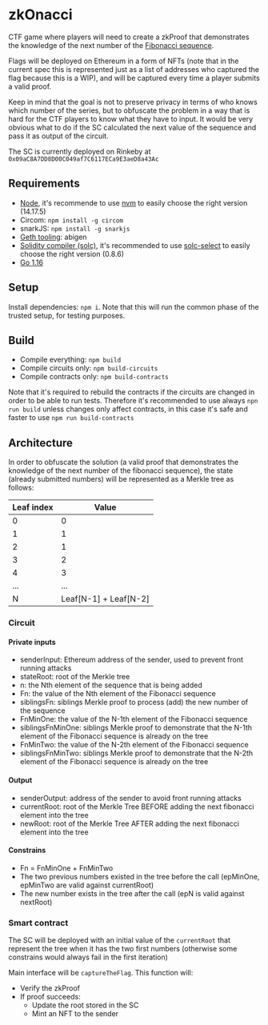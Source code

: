 # zkOnacci

CTF game where players will need to create a zkProof that demonstrates the knowledge of the next number of the [Fibonacci sequence](https://en.wikipedia.org/wiki/Fibonacci_number).

Flags will be deployed on Ethereum in a form of NFTs (note that in the current spec this is represented just as a list of addresses who captured the flag because this is a WIP), and will be captured every time a player submits a valid proof.

Keep in mind that the goal is not to preserve privacy in terms of who knows which number of the series, but to obfuscate the problem in a way that is hard for the CTF players to know what they have to input. It would be very obvious what to do if the SC calculated the next value of the sequence and pass it as output of the circuit.

The SC is currently deployed on Rinkeby at `0x09aC8A7DD8D00C049af7C6117ECa9E3aeD8a43Ac`

## Requirements

- [Node](https://nodejs.org/en/), it's recommende to use [nvm](https://github.com/nvm-sh/nvm) to easily choose the right version (14.17.5)
- Circom: `npm install -g circom`
- snarkJS: `npm install -g snarkjs`
- [Geth tooling](https://github.com/ethereum/go-ethereum#executables): abigen
- [Solidity compiler (solc)](https://docs.soliditylang.org/en/v0.8.6/installing-solidity.html), it's recommended to use [solc-select](https://github.com/crytic/solc-select) to easily choose the right version (0.8.6)
- [Go 1.16](https://golang.org/doc/install)

## Setup

Install dependencies: `npm i`. Note that this will run the common phase of the trusted setup, for testing purposes.

## Build

- Compile everything: `npm build`
- Compile circuits only: `npm build-circuits`
- Compile contracts only: `npm build-contracts`

Note that it's required to rebuild the contracts if the circuits are changed in order to be able to run tests. Therefore it's recommended to use always `npn run build` unless changes only affect contracts, in this case it's safe and faster to use `npm run build-contracts`

## Architecture

In order to obfuscate the solution (a valid proof that demonstrates the knowledge of the next number of the fibonacci sequence), the state (already submitted numbers) will be represented as a Merkle tree as follows:

| Leaf index | Value                 |
| ---------- | --------------------- |
| 0          | 0                     |
| 1          | 1                     |
| 2          | 1                     |
| 3          | 2                     |
| 4          | 3                     |
| ...        | ...                   |
| N          | Leaf[N-1] + Leaf[N-2] |

### Circuit

#### Private inputs

- senderInput: Ethereum address of the sender, used to prevent front running attacks
- stateRoot: root of the Merkle tree
- n: the Nth element of the sequence that is being added
- Fn: the value of the Nth element of the Fibonacci sequence
- siblingsFn: siblings Merkle proof to process (add) the new number of the sequence
- FnMinOne: the value of the N-1th element of the Fibonacci sequence
- siblingsFnMinOne: siblings Merkle proof to demonstrate that the N-1th element of the Fibonacci sequence is already on the tree
- FnMinTwo: the value of the N-2th element of the Fibonacci sequence
- siblingsFnMinTwo: siblings Merkle proof to demonstrate that the N-2th element of the Fibonacci sequence is already on the tree

#### Output

- senderOutput: address of the sender to avoid front running attacks
- currentRoot: root of the Merkle Tree BEFORE adding the next fibonacci element into the tree
- newRoot: root of the Merkle Tree AFTER adding the next fibonacci element into the tree

#### Constrains

- Fn = FnMinOne + FnMinTwo
- The two previous numbers existed in the tree before the call (epMinOne, epMinTwo are valid against currentRoot)
- The new number exists in the tree after the call (epN is valid against nextRoot)

### Smart contract

The SC will be deployed with an initial value of the `currentRoot` that represent the tree when it has the two first numbers (otherwise some constrains would always fail in the first iteration)

Main interface will be `captureTheFlag`. This function will:

- Verify the zkProof
- If proof succeeds:
  - Update the root stored in the SC
  - Mint an NFT to the sender
